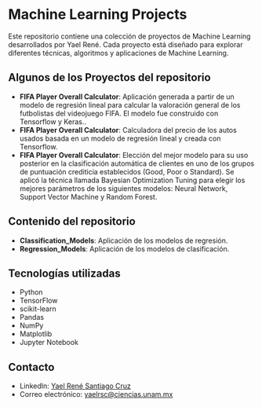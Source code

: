 # Machine Learning Projects

Este repositorio contiene una colección de proyectos de Machine Learning desarrollados por Yael René. Cada proyecto está diseñado para explorar diferentes técnicas, algoritmos y aplicaciones de Machine Learning.

## Algunos de los Proyectos del repositorio

- **FIFA Player Overall Calculator**: Aplicación generada a partir de un modelo de regresión lineal para calcular la valoración general de los futbolistas del videojuego FIFA. El modelo fue construido con Tensorflow y Keras..
- **FIFA Player Overall Calculator**: Calculadora del precio de los autos usados basada en un modelo de regresión lineal y creada con Tensorflow.
- **FIFA Player Overall Calculator**: Elección del mejor modelo para su uso posterior en la clasificación automática de clientes en uno de los grupos de puntuación crediticia establecidos (Good, Poor o Standard). Se aplicó la técnica llamada Bayesian Optimization Tuning para elegir los mejores parámetros de los siguientes modelos: Neural Network, Support Vector Machine y Random Forest. 

## Contenido del repositorio

- **Classification_Models**: Aplicación de los modelos de regresión.
- **Regression_Models**: Aplicación de los modelos de clasificación.

## Tecnologías utilizadas

- Python
- TensorFlow
- scikit-learn
- Pandas
- NumPy
- Matplotlib
- Jupyter Notebook


## Contacto

- LinkedIn: [Yael René Santiago Cruz](https://www.linkedin.com/in/yael-rene-santiago-cruz-332b70210/)
- Correo electrónico: yaelrsc@ciencias.unam.mx
